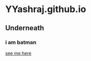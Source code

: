 # YYashraj.github.io
## Underneath
### i am batman
[see me here](https://www.youtube.com/watch?v=dQw4w9WgXcQ)
